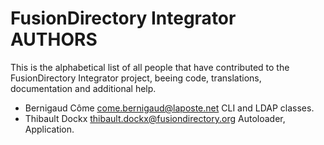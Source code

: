 FusionDirectory Integrator AUTHORS
==================================

This is the alphabetical list of all people that have
contributed to the FusionDirectory Integrator project, beeing code, translations,
documentation and additional help.

  
* Bernigaud Côme come.bernigaud@laposte.net
  CLI and LDAP classes.
* Thibault Dockx <thibault.dockx@fusiondirectory.org>
  Autoloader, Application. 
	
